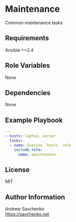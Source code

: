 Maintenance
=========
Common maintenance tasks

Requirements
------------
Ansible >=2.4  

Role Variables
--------------
None

Dependencies
------------
None

Example Playbook
----------------
```yaml
---
- hosts: laptop, server
  tasks:
  - name: Execute `hosts` role
    include_role:
      name: maintenance
```

License
-------
MIT

Author Information
------------------
Andrew Savchenko  
https://savchenko.net

